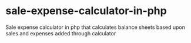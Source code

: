 # sale-expense-calculator-in-php
Sale expense calculator in php that calculates balance sheets based upon sales and expenses added through calculator
